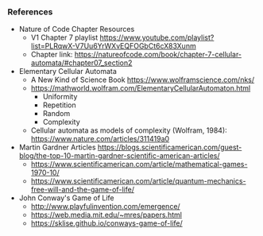 

 
### References
- Nature of Code Chapter Resources
    - V1 Chapter 7 playlist <https://www.youtube.com/playlist?list=PLRqwX-V7Uu6YrWXvEQFOGbCt6cX83Xunm>
    - Chapter link: <https://natureofcode.com/book/chapter-7-cellular-automata/#chapter07_section2>
- Elementary Cellular Automata
    - A New Kind of Science Book <https://www.wolframscience.com/nks/>
    - <https://mathworld.wolfram.com/ElementaryCellularAutomaton.html>
        - Uniformity
        - Repetition
        - Random
        - Complexity
    - Cellular automata as models of complexity (Wolfram, 1984): <https://www.nature.com/articles/311419a0>
- Martin Gardner Articles <https://blogs.scientificamerican.com/guest-blog/the-top-10-martin-gardner-scientific-american-articles/>
    - <https://www.scientificamerican.com/article/mathematical-games-1970-10/>
    - <https://www.scientificamerican.com/article/quantum-mechanics-free-will-and-the-game-of-life/>
- John Conway's Game of Life
    - <http://www.playfulinvention.com/emergence/>
    - <https://web.media.mit.edu/~mres/papers.html>
    - <https://sklise.github.io/conways-game-of-life/>